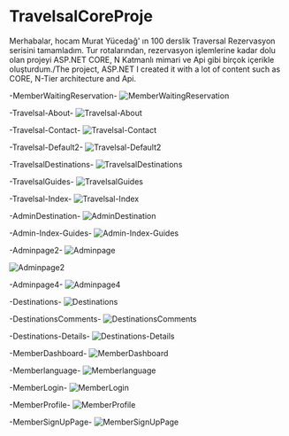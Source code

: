 # TravelsalCoreProje
Merhabalar, hocam Murat Yücedağ' ın 100 derslik Traversal Rezervasyon serisini tamamladım. Tur rotalarından, rezervasyon işlemlerine kadar dolu olan projeyi ASP.NET CORE, N Katmanlı mimari ve Api gibi birçok içerikle oluşturdum./The project, ASP.NET I created it with a lot of content such as CORE, N-Tier architecture and Api.


-MemberWaitingReservation-
![MemberWaitingReservation](https://github.com/LcnKadir/TravelsalCoreProje/assets/144541247/c916267a-0fa1-4cbb-a750-f7f90314ef38)

-Travelsal-About-
![Travelsal-About](https://github.com/LcnKadir/TravelsalCoreProje/assets/144541247/3c21058a-c435-4c3e-a8e6-310ef7b7be1a)

-Travelsal-Contact-
![Travelsal-Contact](https://github.com/LcnKadir/TravelsalCoreProje/assets/144541247/c3cf76b4-656a-4217-ab9a-5c51f0740ec7)

-Travelsal-Default2-
![Travelsal-Default2](https://github.com/LcnKadir/TravelsalCoreProje/assets/144541247/9beb262e-9d4c-4c69-b82a-e19b12acb6a9)

-TravelsalDestinations-
![TravelsalDestinations](https://github.com/LcnKadir/TravelsalCoreProje/assets/144541247/38d5229a-39a0-4f73-9827-d8994e63f019)

-TravelsalGuides-
![TravelsalGuides](https://github.com/LcnKadir/TravelsalCoreProje/assets/144541247/5e823dad-c816-4319-a597-47ad41e5dcde)

-Travelsal-Index-
![Travelsal-Index](https://github.com/LcnKadir/TravelsalCoreProje/assets/144541247/e245564d-6b3b-428a-bbfc-662374b339a8)

-AdminDestination-
![AdminDestination](https://github.com/LcnKadir/TravelsalCoreProje/assets/144541247/136a493e-ff23-4696-b1b7-414813a220ff)

-Admin-Index-Guides-
![Admin-Index-Guides](https://github.com/LcnKadir/TravelsalCoreProje/assets/144541247/4e99647b-0305-40ec-b795-632d86850e7d)

-Adminpage2-
![Adminpage](https://github.com/LcnKadir/TravelsalCoreProje/assets/144541247/9b57951f-a82d-4853-acb9-24d9517b2fce)

![Adminpage2](https://github.com/LcnKadir/TravelsalCoreProje/assets/144541247/08b988f9-7a76-4924-aa67-e92795eae061)

-Adminpage4-
![Adminpage4](https://github.com/LcnKadir/TravelsalCoreProje/assets/144541247/6607fe77-b5ca-48da-af74-047a27a37fc1)

-Destinations-
![Destinations](https://github.com/LcnKadir/TravelsalCoreProje/assets/144541247/994d6190-3695-4118-aa90-f20939274894)

-DestinationsComments-
![DestinationsComments](https://github.com/LcnKadir/TravelsalCoreProje/assets/144541247/72725f7e-311e-453e-956f-fb98f551b248)

-Destinations-Details-
![Destinations-Details](https://github.com/LcnKadir/TravelsalCoreProje/assets/144541247/51558c2f-1239-4d39-b41f-28cb31aed056)

-MemberDashboard-
![MemberDashboard](https://github.com/LcnKadir/TravelsalCoreProje/assets/144541247/16cb8321-a3bc-4200-b15d-625e362dc32e)

-Memberlanguage-
![Memberlanguage](https://github.com/LcnKadir/TravelsalCoreProje/assets/144541247/4eb25a79-d8cb-485d-b3a2-c55e01982866)

-MemberLogin-
![MemberLogin](https://github.com/LcnKadir/TravelsalCoreProje/assets/144541247/362a216f-d6ac-4e8d-a864-59ffe32e7c93)

-MemberProfile-
![MemberProfile](https://github.com/LcnKadir/TravelsalCoreProje/assets/144541247/3da39164-0237-4f2c-af80-e5c8952c6c85)

-MemberSignUpPage-
![MemberSignUpPage](https://github.com/LcnKadir/TravelsalCoreProje/assets/144541247/0aa364cb-beb4-4c2d-bc38-9419f7d8a903)

